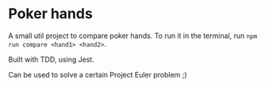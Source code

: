 # Poker hands

A small util project to compare poker hands. To run it in the terminal, run `npm run compare <hand1> <hand2>`.

Built with TDD, using Jest.

Can be used to solve a certain Project Euler problem ;)
